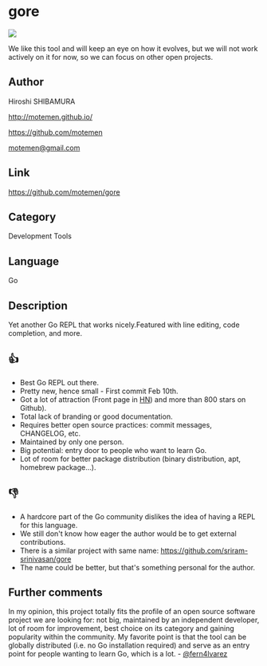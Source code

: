 gore
====
[![](https://img.shields.io/badge/oscillating-works-lightgrey.svg?style=flat)](https://github.com/oscillatingworks/compass#phases)

We like this tool and will keep an eye on how it evolves, but we will not
work actively on it for now, so we can focus on other open projects.

Author
------
Hiroshi SHIBAMURA

http://motemen.github.io/

https://github.com/motemen

motemen@gmail.com

Link
----
https://github.com/motemen/gore

Category
--------
Development Tools

Language
--------
Go

Description
-----------
Yet another Go REPL that works nicely.Featured with line editing, code
completion, and more.


:thumbsup:
----------
- Best Go REPL out there.
- Pretty new, hence small - First commit Feb 10th.
- Got a lot of attraction (Front page in
  [HN](https://news.ycombinator.com/item?id=9085965))
  and more than 800 stars on Github).
- Total lack of branding or good documentation.
- Requires better open source practices: commit messages, CHANGELOG,
  etc.
- Maintained by only one person.
- Big potential: entry door to people who
  want to learn Go.
- Lot of room for better package distribution (binary distribution,
  apt, homebrew package...).

:thumbsdown:
------------
- A hardcore part of the Go community dislikes the idea of having a
  REPL for this language.
- We still don't know how eager the author would be to get external
  contributions.
- There is a similar project with same name:
  https://github.com/sriram-srinivasan/gore
- The name could be better, but that's something personal for
  the author.

Further comments
----------------

In my opinion, this project totally fits the profile of an open source software
project we are looking for: not big, maintained by an independent developer,
lot of room for improvement, best choice on its category and gaining popularity
within the community. My favorite point is that the tool can be globally distributed
(i.e. no Go installation required) and serve as an entry point for people wanting to
learn Go, which is a lot. - [@fern4lvarez](https://github.com/fern4lvarez)
